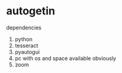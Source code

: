 # autogetin
dependencies

1. python
2. tesseract
3. pyautogui
4. pc with os and space available obviously
5. zoom
